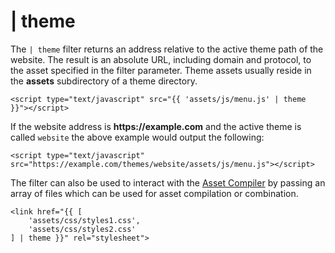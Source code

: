 # | theme

The `| theme` filter returns an address relative to the active theme path of the website. The result is an absolute URL, including domain and protocol, to the asset specified in the filter parameter. Theme assets usually reside in the **assets** subdirectory of a theme directory.

```twig
<script type="text/javascript" src="{{ 'assets/js/menu.js' | theme }}"></script>
```

If the website address is __https://example.com__ and the active theme is called `website` the above example would output the following:

```twig
<script type="text/javascript" src="https://example.com/themes/website/assets/js/menu.js"></script>
```

The filter can also be used to interact with the [Asset Compiler](../services/asset-compilation) by passing an array of files which can be used for asset compilation or combination.

```twig
<link href="{{ [
    'assets/css/styles1.css',
    'assets/css/styles2.css'
] | theme }}" rel="stylesheet">
```